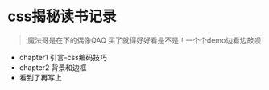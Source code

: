 # css揭秘读书记录

> 魔法哥是在下的偶像QAQ 买了就得好好看是不是！一个个demo边看边敲呗

- chapter1 引言-css编码技巧
- chapter2 背景和边框
- 看到了再写上
